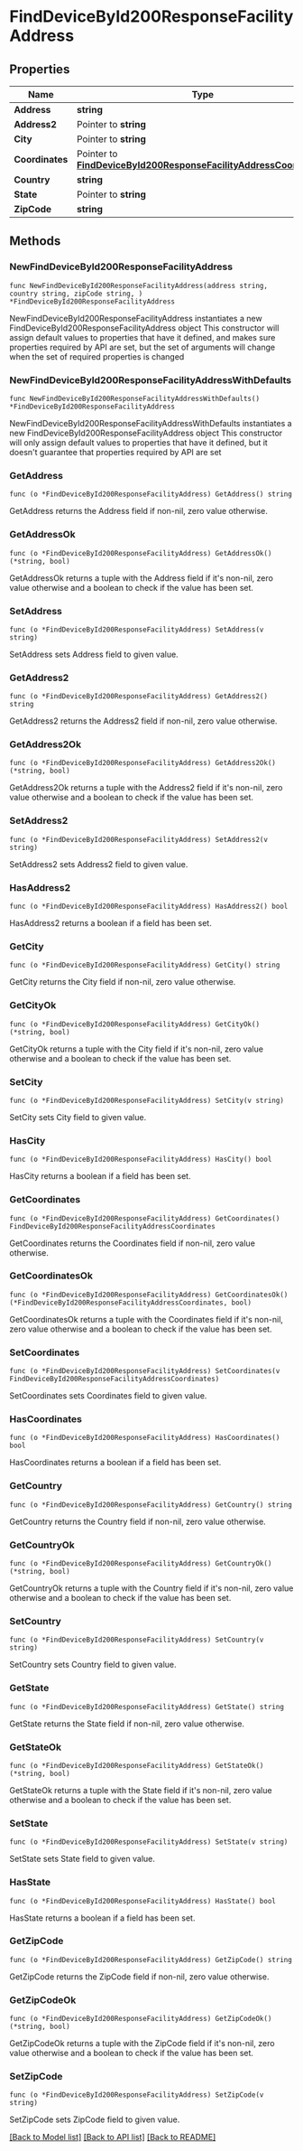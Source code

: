 # FindDeviceById200ResponseFacilityAddress

## Properties

Name | Type | Description | Notes
------------ | ------------- | ------------- | -------------
**Address** | **string** |  | 
**Address2** | Pointer to **string** |  | [optional] 
**City** | Pointer to **string** |  | [optional] 
**Coordinates** | Pointer to [**FindDeviceById200ResponseFacilityAddressCoordinates**](FindDeviceById200ResponseFacilityAddressCoordinates.md) |  | [optional] 
**Country** | **string** |  | 
**State** | Pointer to **string** |  | [optional] 
**ZipCode** | **string** |  | 

## Methods

### NewFindDeviceById200ResponseFacilityAddress

`func NewFindDeviceById200ResponseFacilityAddress(address string, country string, zipCode string, ) *FindDeviceById200ResponseFacilityAddress`

NewFindDeviceById200ResponseFacilityAddress instantiates a new FindDeviceById200ResponseFacilityAddress object
This constructor will assign default values to properties that have it defined,
and makes sure properties required by API are set, but the set of arguments
will change when the set of required properties is changed

### NewFindDeviceById200ResponseFacilityAddressWithDefaults

`func NewFindDeviceById200ResponseFacilityAddressWithDefaults() *FindDeviceById200ResponseFacilityAddress`

NewFindDeviceById200ResponseFacilityAddressWithDefaults instantiates a new FindDeviceById200ResponseFacilityAddress object
This constructor will only assign default values to properties that have it defined,
but it doesn't guarantee that properties required by API are set

### GetAddress

`func (o *FindDeviceById200ResponseFacilityAddress) GetAddress() string`

GetAddress returns the Address field if non-nil, zero value otherwise.

### GetAddressOk

`func (o *FindDeviceById200ResponseFacilityAddress) GetAddressOk() (*string, bool)`

GetAddressOk returns a tuple with the Address field if it's non-nil, zero value otherwise
and a boolean to check if the value has been set.

### SetAddress

`func (o *FindDeviceById200ResponseFacilityAddress) SetAddress(v string)`

SetAddress sets Address field to given value.


### GetAddress2

`func (o *FindDeviceById200ResponseFacilityAddress) GetAddress2() string`

GetAddress2 returns the Address2 field if non-nil, zero value otherwise.

### GetAddress2Ok

`func (o *FindDeviceById200ResponseFacilityAddress) GetAddress2Ok() (*string, bool)`

GetAddress2Ok returns a tuple with the Address2 field if it's non-nil, zero value otherwise
and a boolean to check if the value has been set.

### SetAddress2

`func (o *FindDeviceById200ResponseFacilityAddress) SetAddress2(v string)`

SetAddress2 sets Address2 field to given value.

### HasAddress2

`func (o *FindDeviceById200ResponseFacilityAddress) HasAddress2() bool`

HasAddress2 returns a boolean if a field has been set.

### GetCity

`func (o *FindDeviceById200ResponseFacilityAddress) GetCity() string`

GetCity returns the City field if non-nil, zero value otherwise.

### GetCityOk

`func (o *FindDeviceById200ResponseFacilityAddress) GetCityOk() (*string, bool)`

GetCityOk returns a tuple with the City field if it's non-nil, zero value otherwise
and a boolean to check if the value has been set.

### SetCity

`func (o *FindDeviceById200ResponseFacilityAddress) SetCity(v string)`

SetCity sets City field to given value.

### HasCity

`func (o *FindDeviceById200ResponseFacilityAddress) HasCity() bool`

HasCity returns a boolean if a field has been set.

### GetCoordinates

`func (o *FindDeviceById200ResponseFacilityAddress) GetCoordinates() FindDeviceById200ResponseFacilityAddressCoordinates`

GetCoordinates returns the Coordinates field if non-nil, zero value otherwise.

### GetCoordinatesOk

`func (o *FindDeviceById200ResponseFacilityAddress) GetCoordinatesOk() (*FindDeviceById200ResponseFacilityAddressCoordinates, bool)`

GetCoordinatesOk returns a tuple with the Coordinates field if it's non-nil, zero value otherwise
and a boolean to check if the value has been set.

### SetCoordinates

`func (o *FindDeviceById200ResponseFacilityAddress) SetCoordinates(v FindDeviceById200ResponseFacilityAddressCoordinates)`

SetCoordinates sets Coordinates field to given value.

### HasCoordinates

`func (o *FindDeviceById200ResponseFacilityAddress) HasCoordinates() bool`

HasCoordinates returns a boolean if a field has been set.

### GetCountry

`func (o *FindDeviceById200ResponseFacilityAddress) GetCountry() string`

GetCountry returns the Country field if non-nil, zero value otherwise.

### GetCountryOk

`func (o *FindDeviceById200ResponseFacilityAddress) GetCountryOk() (*string, bool)`

GetCountryOk returns a tuple with the Country field if it's non-nil, zero value otherwise
and a boolean to check if the value has been set.

### SetCountry

`func (o *FindDeviceById200ResponseFacilityAddress) SetCountry(v string)`

SetCountry sets Country field to given value.


### GetState

`func (o *FindDeviceById200ResponseFacilityAddress) GetState() string`

GetState returns the State field if non-nil, zero value otherwise.

### GetStateOk

`func (o *FindDeviceById200ResponseFacilityAddress) GetStateOk() (*string, bool)`

GetStateOk returns a tuple with the State field if it's non-nil, zero value otherwise
and a boolean to check if the value has been set.

### SetState

`func (o *FindDeviceById200ResponseFacilityAddress) SetState(v string)`

SetState sets State field to given value.

### HasState

`func (o *FindDeviceById200ResponseFacilityAddress) HasState() bool`

HasState returns a boolean if a field has been set.

### GetZipCode

`func (o *FindDeviceById200ResponseFacilityAddress) GetZipCode() string`

GetZipCode returns the ZipCode field if non-nil, zero value otherwise.

### GetZipCodeOk

`func (o *FindDeviceById200ResponseFacilityAddress) GetZipCodeOk() (*string, bool)`

GetZipCodeOk returns a tuple with the ZipCode field if it's non-nil, zero value otherwise
and a boolean to check if the value has been set.

### SetZipCode

`func (o *FindDeviceById200ResponseFacilityAddress) SetZipCode(v string)`

SetZipCode sets ZipCode field to given value.



[[Back to Model list]](../README.md#documentation-for-models) [[Back to API list]](../README.md#documentation-for-api-endpoints) [[Back to README]](../README.md)


